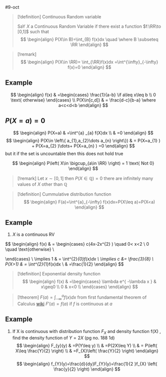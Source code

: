 #9-oct
> [!definition] Continuous Random variable
> 
> SaY $X$ a Continuous Random Variable if there exist a function $f:\RR\to [0,1]$ such that
$$
\begin{align}
P(X\in B)=\int_{B} f(x)dx \quad \where B \subseteq \RR
\end{align}
$$


> [!remark] 
$$
\begin{align}
P(X\in \RR)= \int_{\RR}f(x)dx =\int^{\infty}_{-\infty} f(x)=0
\end{align}
$$

## Example 

$$
\begin{align}
f(x) & =\begin{cases}
\frac{1}{a-b} \if a\leq x\leq b \\
0 \text{ otherwise}
\end{cases} \\
P(X\in[c,d]) & = \frac{d-c}{b-a} \where a<c<d<b
\end{align}
$$

## $P(X=a)=0$

$$
\begin{align}
P(X=a) & =\int^{a} _{a} f(X)dx \\
 & =0
\end{align}
$$
$$
\begin{align}
P(X\in \left\{ a_{1},a_{2}\dots a_{n} \right\}) & = P(X=a_{1} ) + P(X=a_{2} )\dots+ P(X=a_{n} ) =0 
\end{align}
$$
but it if the set is uncountable then this does not hold true 

$$
\begin{align}
P\left( X\in \bigcup_{a\in \RR} \right) = 1 \text{ Not 0}
\end{align}
$$

> [!remark] 
> Let $x\sim [0,1]$ then $P(X\in \mathbb{Q})=0$ there are infinitely many values of $X$ other than $\mathbb{Q}$ 


> [!definition] Cummulative distribution function
$$
\begin{align}
F(a)=\int^{a}_{-\infty} f(x)dx=P(X\leq a)=P(X<a)
\end{align}
$$

## Example 

 1. $X$ is a continuous RV



$$
\begin{align}
f(x) & = \begin{cases}
c(4x-2x^{2} ) \quad 0< x<2 \\
0 \quad \text{otherwise} \\

 \end{cases} \\
 \implies 1 & = \int^{2}_{0}f(x)dx \\
	 \implies c &= \frac{3}{8} \\
P(X>1) & = \int^{2}_{1}f(x)dx \\
 & =\frac{1}{2} 
\end{align}
$$
> [!definition] Exponential density function
$$
\begin{align}
f(x) & =\begin{cases}
\lambda e^{ -\lambda x } & x\geq0 \\
0 & x<0 \\
\end{cases} 
\end{align}
$$


> [!theorem] 
> $F(a)=\int^{a}_{-\infty} f(x)dx$
> from first fundamental theorem of Calculus [wiki](https://en.wikipedia.org/wiki/Fundamental_theorem_of_calculus)
> $F'(a)=f(a)$ if $f$ is continuous at $a$

## Example 
1. If X is continuous with distribution function $F_X$ and density function f(X) , find the density function of $Y = 2X$  (pg no. 188 1d)
$$
\begin{align}
F_{y}(y) & =P(Y\leq y)  \\
& =P(2X\leq Y)  \\
 & = P\left( X\leq \frac{Y}{2} \right)  \\
 & =F_{X}\left( \frac{Y}{2} \right) 
\end{align}
$$
$$
\begin{align}
	f_{Y}(y)=\frac{d}{dy}F_{Y}(y)=\frac{1}{2 }f_{X} \left( \frac{y}{2} \right) 
\end{align}
$$

